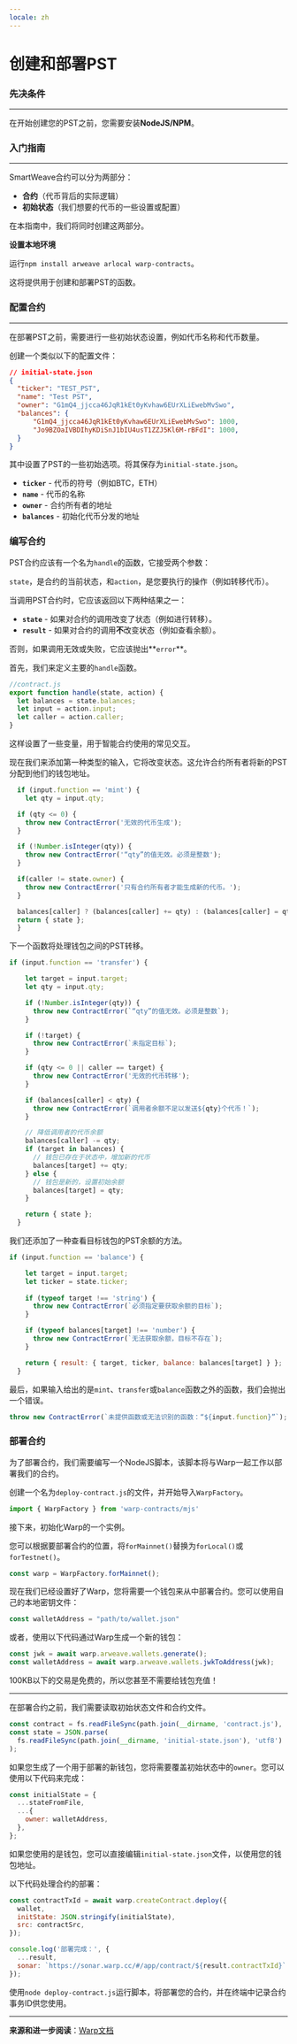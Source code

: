 ```yaml
---
locale: zh
---
```

# 创建和部署PST

### **先决条件**

---

在开始创建您的PST之前，您需要安装**NodeJS/NPM**。

### **入门指南**

---

SmartWeave合约可以分为两部分：

- **合约**（代币背后的实际逻辑）
- **初始状态**（我们想要的代币的一些设置或配置）

在本指南中，我们将同时创建这两部分。

**设置本地环境**

运行`npm install arweave arlocal warp-contracts`。

这将提供用于创建和部署PST的函数。

### **配置合约**

---

在部署PST之前，需要进行一些初始状态设置，例如代币名称和代币数量。

创建一个类似以下的配置文件：

```json
// initial-state.json
{
  "ticker": "TEST_PST",
  "name": "Test PST",
  "owner": "G1mQ4_jjcca46JqR1kEt0yKvhaw6EUrXLiEwebMvSwo",
  "balances": {
      "G1mQ4_jjcca46JqR1kEt0yKvhaw6EUrXLiEwebMvSwo": 1000,
      "Jo9BZOaIVBDIhyKDiSnJ1bIU4usT1ZZJ5Kl6M-rBFdI": 1000,
  }
}

```

其中设置了PST的一些初始选项。将其保存为`initial-state.json`。

- **`ticker`** - 代币的符号（例如BTC，ETH）
- **`name`** - 代币的名称
- **`owner`** - 合约所有者的地址
- **`balances`** - 初始化代币分发的地址

### 编写合约

PST合约应该有一个名为`handle`的函数，它接受两个参数：

`state`，是合约的当前状态，和`action`，是您要执行的操作（例如转移代币）。

当调用PST合约时，它应该返回以下两种结果之一：
- **`state`** - 如果对合约的调用改变了状态（例如进行转移）。
- **`result`** - 如果对合约的调用**不**改变状态（例如查看余额）。

否则，如果调用无效或失败，它应该抛出**`error`**。

首先，我们来定义主要的`handle`函数。

```js
//contract.js
export function handle(state, action) {
  let balances = state.balances;
  let input = action.input;
  let caller = action.caller;
}
```

这样设置了一些变量，用于智能合约使用的常见交互。

现在我们来添加第一种类型的输入，它将改变状态。这允许合约所有者将新的PST分配到他们的钱包地址。

```js
  if (input.function == 'mint') {
    let qty = input.qty;

  if (qty <= 0) {
    throw new ContractError('无效的代币生成');
  }

  if (!Number.isInteger(qty)) {
    throw new ContractError('“qty”的值无效。必须是整数');
  }

  if(caller != state.owner) {
    throw new ContractError('只有合约所有者才能生成新的代币。');
  }

  balances[caller] ? (balances[caller] += qty) : (balances[caller] = qty);
  return { state };
  }
```

下一个函数将处理钱包之间的PST转移。

```js
if (input.function == 'transfer') {

    let target = input.target;
    let qty = input.qty;

    if (!Number.isInteger(qty)) {
      throw new ContractError(`“qty”的值无效。必须是整数`);
    }

    if (!target) {
      throw new ContractError(`未指定目标`);
    }

    if (qty <= 0 || caller == target) {
      throw new ContractError('无效的代币转移');
    }

    if (balances[caller] < qty) {
      throw new ContractError(`调用者余额不足以发送${qty}个代币！`);
    }

    // 降低调用者的代币余额
    balances[caller] -= qty;
    if (target in balances) {
      // 钱包已存在于状态中，增加新的代币
      balances[target] += qty;
    } else {
      // 钱包是新的，设置初始余额
      balances[target] = qty;
    }

    return { state };
  }
```

我们还添加了一种查看目标钱包的PST余额的方法。

```js
if (input.function == 'balance') {

    let target = input.target;
    let ticker = state.ticker;
    
    if (typeof target !== 'string') {
      throw new ContractError(`必须指定要获取余额的目标`);
    }

    if (typeof balances[target] !== 'number') {
      throw new ContractError(`无法获取余额，目标不存在`);
    }

    return { result: { target, ticker, balance: balances[target] } };
  }
```

最后，如果输入给出的是`mint`、`transfer`或`balance`函数之外的函数，我们会抛出一个错误。

```js
throw new ContractError(`未提供函数或无法识别的函数：“${input.function}”`);
```

### **部署合约**

为了部署合约，我们需要编写一个NodeJS脚本，该脚本将与Warp一起工作以部署我们的合约。

创建一个名为`deploy-contract.js`的文件，并开始导入`WarpFactory`。

```js
import { WarpFactory } from 'warp-contracts/mjs'
```

接下来，初始化Warp的一个实例。

您可以根据要部署合约的位置，将`forMainnet()`替换为`forLocal()`或`forTestnet()`。

```js
const warp = WarpFactory.forMainnet();
```

现在我们已经设置好了Warp，您将需要一个钱包来从中部署合约。您可以使用自己的本地密钥文件：

```js
const walletAddress = "path/to/wallet.json"
```
或者，使用以下代码通过Warp生成一个新的钱包：

```js
const jwk = await warp.arweave.wallets.generate();
const walletAddress = await warp.arweave.wallets.jwkToAddress(jwk);
```
100KB以下的交易是免费的，所以您甚至不需要给钱包充值！

---

在部署合约之前，我们需要读取初始状态文件和合约文件。

```js
const contract = fs.readFileSync(path.join(__dirname, 'contract.js'), 'utf8');
const state = JSON.parse(
  fs.readFileSync(path.join(__dirname, 'initial-state.json'), 'utf8')
);
```
如果您生成了一个用于部署的新钱包，您将需要覆盖初始状态中的`owner`。您可以使用以下代码来完成：
```js
const initialState = {
  ...stateFromFile,
  ...{
    owner: walletAddress,
  },
};
```
如果您使用的是钱包，您可以直接编辑`initial-state.json`文件，以使用您的钱包地址。

以下代码处理合约的部署：

```js
const contractTxId = await warp.createContract.deploy({
  wallet,
  initState: JSON.stringify(initialState),
  src: contractSrc,
});

console.log('部署完成：', {
  ...result,
  sonar: `https://sonar.warp.cc/#/app/contract/${result.contractTxId}`
});
```

使用`node deploy-contract.js`运行脚本，将部署您的合约，并在终端中记录合约事务ID供您使用。

---

**来源和进一步阅读**：[Warp文档](https://academy.warp.cc/tutorials/pst/introduction/intro)